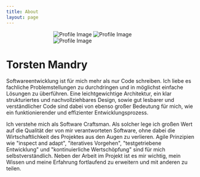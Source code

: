 ```yaml
---
title: About
layout: page
---
```


<div id="slider" style="width: 50%; margin: 0 25%">
    <img alt="Profile Image" src="{{ site.url }}/{{ site.picture }}"/>
    <img alt="Profile Image" src="{{ site.url }}/assets/images/profile2.jpg"/>
    <img alt="Profile Image" src="{{ site.url }}/assets/images/profile3.jpg"/>
</div>

<script> 
	var slider = new IdealImageSlider.Slider({ 
		selector: '#slider', 
		height: '1:1',
		interval: 6000,
		transitionDuration: 1000
	}); 
	slider.start(); 
</script>
 
<h1>Torsten Mandry</h1>

<p>Softwareentwicklung ist für mich mehr als nur Code schreiben. Ich 
liebe es fachliche Problemstellungen zu durchdringen und in möglichst 
einfache Lösungen zu überführen. Eine leichtgewichtige Architektur, ein 
klar strukturiertes und nachvollziehbares Design, sowie gut lesbarer und 
verständlicher Code sind dabei von ebenso großer Bedeutung für mich, wie 
ein funktionierender und effizienter Entwicklungsprozess.</p>

<p>Ich verstehe mich als Software Craftsman. Als solcher lege ich großen 
Wert auf die Qualität der von mir verantworteten Software, ohne dabei 
die Wirtschaftlichkeit des Projektes aus den Augen zu verlieren. Agile 
Prinzipien wie "inspect and adapt", "iteratives Vorgehen", 
"testgetriebene Entwicklung" und "kontinuierliche Wertschöpfung" sind 
für mich selbstverständlich. Neben der Arbeit im Projekt ist es mir 
wichtig, mein Wissen und meine Erfahrung fortlaufend zu erweitern und mit 
anderen zu teilen.</p>